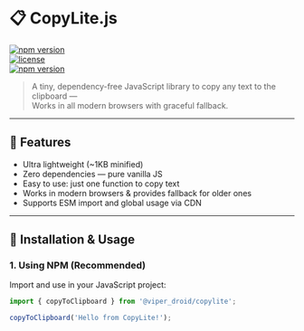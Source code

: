 # 📋 CopyLite.js

[![npm version](https://img.shields.io/npm/v/@viper_droid/copylite.svg)](https://www.npmjs.com/package/@viper_droid/copylite)  
[![license](https://img.shields.io/npm/l/@viper_droid/copylite.svg)](https://opensource.org/licenses/MIT)  
[![npm version](https://img.shields.io/npm/v/@viper_droid/copylite.svg)](https://www.npmjs.com/package/@viper_droid/copylite)


> A tiny, dependency-free JavaScript library to copy any text to the clipboard —  
> Works in all modern browsers with graceful fallback.

---

## 🚀 Features

- Ultra lightweight (~1KB minified)  
- Zero dependencies — pure vanilla JS  
- Easy to use: just one function to copy text  
- Works in modern browsers & provides fallback for older ones  
- Supports ESM import and global usage via CDN

---

## 🚀 Installation & Usage

### 1. Using NPM (Recommended)

Import and use in your JavaScript project:

```js
import { copyToClipboard } from '@viper_droid/copylite';

copyToClipboard('Hello from CopyLite!');
